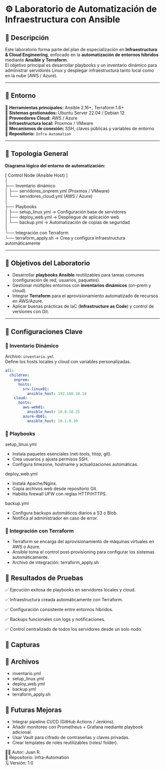 # ⚙️ Laboratorio de Automatización de Infraestructura con Ansible

## 🔹 Descripción
Este laboratorio forma parte del plan de especialización en **Infraestructura & Cloud Engineering**, enfocado en la **automatización de entornos híbridos** mediante **Ansible y Terraform**.  
El objetivo principal es desarrollar playbooks y un inventario dinámico para administrar servidores Linux y desplegar infraestructura tanto local como en la nube (AWS / Azure).

---

## 🔹 Entorno

📌 **Herramientas principales:** Ansible 2.16+, Terraform 1.6+  
📌 **Sistemas gestionados:** Ubuntu Server 22.04 / Debian 12  
📌 **Proveedores Cloud:** AWS / Azure  
📌 **Infraestructura local:** Proxmox / VMware  
📌 **Mecanismos de conexión:** SSH, claves públicas y variables de entorno  
📌 **Repositorio:** `Infra-Automation`  

---

## 🔹 Topología General

**Diagrama lógico del entorno de automatización:**

[ Control Node (Ansible Host) ]  
│  
├── Inventario dinámico  
│     ├── servidores_onprem.yml (Proxmox / VMware)  
│     └── servidores_cloud.yml (AWS / Azure)  
│  
├── Playbooks  
│     ├── setup_linux.yml → Configuración base de servidores  
│     ├── deploy_web.yml → Despliegue de aplicación web  
│     └── backup.yml → Automatización de copias de seguridad  
│  
└── Integración con Terraform  
      └── terraform_apply.sh → Crea y configura infraestructura automáticamente

---

## 🔹 Objetivos del Laboratorio
- Desarrollar **playbooks Ansible** reutilizables para tareas comunes (configuración de red, usuarios, paquetes).  
- Gestionar múltiples entornos con **inventarios dinámicos** (on-prem y cloud).  
- Integrar **Terraform** para el aprovisionamiento automatizado de recursos en AWS/Azure.  
- Aplicar buenas prácticas de IaC (**Infrastructure as Code**) y control de versiones con Git.  

---

## 🔹 Configuraciones Clave

### 🔸 Inventario Dinámico
Archivo: `inventario.yml`  
Define los hosts locales y cloud con variables personalizadas.

```yaml
all:
  children:
    onprem:
      hosts:
        srv-linux01:
          ansible_host: 192.168.10.10
    cloud:
      hosts:
        aws-web01:
          ansible_host: 10.0.10.25
        azure-db01:
          ansible_host: 10.1.0.30
```


### 🔸 Playbooks

setup_linux.yml
  * Instala paquetes esenciales (net-tools, htop, git).
  * Crea usuarios y ajusta permisos SSH.
  * Configura timezone, hostname y actualizaciones automáticas.

deploy_web.yml
  * Instala Apache/Nginx.
  * Copia archivos web desde repositorio Git.
  * Habilita firewall UFW con reglas HTTP/HTTPS.

backup.yml
  * Configura backups automáticos diarios a S3 o Blob.
  * Notifica al administrador en caso de error.

### 🔸 Integración con Terraform

* Terraform se encarga del aprovisionamiento de máquinas virtuales en AWS o Azure.
* Ansible toma el control post-provisioning para configurar los sistemas automáticamente.
* Archivo de integración: terraform_apply.sh

## 🔹 Resultados de Pruebas

✅ Ejecución exitosa de playbooks en servidores locales y cloud.

✅ Infraestructura creada automáticamente con Terraform.

✅ Configuración consistente entre entornos híbridos.

✅ Backups funcionales con logs y notificaciones.

✅ Control centralizado de todos los servidores desde un solo nodo.

## 🔹 Capturas




## 🔹 Archivos

* inventario.yml
* setup_linux.yml
* deploy_web.yml
* backup.yml
* terraform_apply.sh

## 🔹 Futuras Mejoras

* Integrar pipeline CI/CD (GitHub Actions / Jenkins).
* Añadir monitoreo con Prometheus + Grafana mediante playbook adicional.
* Usar Vault para cifrado de contraseñas y claves privadas.
* Crear templates de roles reutilizables (roles/ folder).

👨‍💻 Autor: Juan R.  
📘 Repositorio: Infra-Automation  
🗓️ Versión: 1.0  

